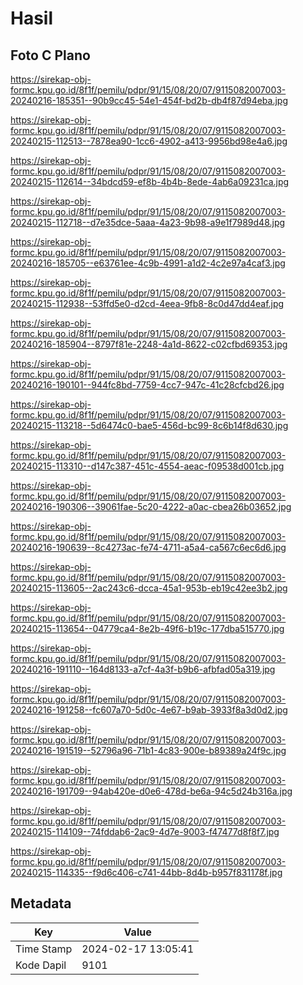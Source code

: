 # Hasil

## Foto C Plano

https://sirekap-obj-formc.kpu.go.id/8f1f/pemilu/pdpr/91/15/08/20/07/9115082007003-20240216-185351--90b9cc45-54e1-454f-bd2b-db4f87d94eba.jpg

https://sirekap-obj-formc.kpu.go.id/8f1f/pemilu/pdpr/91/15/08/20/07/9115082007003-20240215-112513--7878ea90-1cc6-4902-a413-9956bd98e4a6.jpg

https://sirekap-obj-formc.kpu.go.id/8f1f/pemilu/pdpr/91/15/08/20/07/9115082007003-20240215-112614--34bdcd59-ef8b-4b4b-8ede-4ab6a09231ca.jpg

https://sirekap-obj-formc.kpu.go.id/8f1f/pemilu/pdpr/91/15/08/20/07/9115082007003-20240215-112718--d7e35dce-5aaa-4a23-9b98-a9e1f7989d48.jpg

https://sirekap-obj-formc.kpu.go.id/8f1f/pemilu/pdpr/91/15/08/20/07/9115082007003-20240216-185705--e63761ee-4c9b-4991-a1d2-4c2e97a4caf3.jpg

https://sirekap-obj-formc.kpu.go.id/8f1f/pemilu/pdpr/91/15/08/20/07/9115082007003-20240215-112938--53ffd5e0-d2cd-4eea-9fb8-8c0d47dd4eaf.jpg

https://sirekap-obj-formc.kpu.go.id/8f1f/pemilu/pdpr/91/15/08/20/07/9115082007003-20240216-185904--8797f81e-2248-4a1d-8622-c02cfbd69353.jpg

https://sirekap-obj-formc.kpu.go.id/8f1f/pemilu/pdpr/91/15/08/20/07/9115082007003-20240216-190101--944fc8bd-7759-4cc7-947c-41c28cfcbd26.jpg

https://sirekap-obj-formc.kpu.go.id/8f1f/pemilu/pdpr/91/15/08/20/07/9115082007003-20240215-113218--5d6474c0-bae5-456d-bc99-8c6b14f8d630.jpg

https://sirekap-obj-formc.kpu.go.id/8f1f/pemilu/pdpr/91/15/08/20/07/9115082007003-20240215-113310--d147c387-451c-4554-aeac-f09538d001cb.jpg

https://sirekap-obj-formc.kpu.go.id/8f1f/pemilu/pdpr/91/15/08/20/07/9115082007003-20240216-190306--39061fae-5c20-4222-a0ac-cbea26b03652.jpg

https://sirekap-obj-formc.kpu.go.id/8f1f/pemilu/pdpr/91/15/08/20/07/9115082007003-20240216-190639--8c4273ac-fe74-4711-a5a4-ca567c6ec6d6.jpg

https://sirekap-obj-formc.kpu.go.id/8f1f/pemilu/pdpr/91/15/08/20/07/9115082007003-20240215-113605--2ac243c6-dcca-45a1-953b-eb19c42ee3b2.jpg

https://sirekap-obj-formc.kpu.go.id/8f1f/pemilu/pdpr/91/15/08/20/07/9115082007003-20240215-113654--04779ca4-8e2b-49f6-b19c-177dba515770.jpg

https://sirekap-obj-formc.kpu.go.id/8f1f/pemilu/pdpr/91/15/08/20/07/9115082007003-20240216-191110--164d8133-a7cf-4a3f-b9b6-afbfad05a319.jpg

https://sirekap-obj-formc.kpu.go.id/8f1f/pemilu/pdpr/91/15/08/20/07/9115082007003-20240216-191258--fc607a70-5d0c-4e67-b9ab-3933f8a3d0d2.jpg

https://sirekap-obj-formc.kpu.go.id/8f1f/pemilu/pdpr/91/15/08/20/07/9115082007003-20240216-191519--52796a96-71b1-4c83-900e-b89389a24f9c.jpg

https://sirekap-obj-formc.kpu.go.id/8f1f/pemilu/pdpr/91/15/08/20/07/9115082007003-20240216-191709--94ab420e-d0e6-478d-be6a-94c5d24b316a.jpg

https://sirekap-obj-formc.kpu.go.id/8f1f/pemilu/pdpr/91/15/08/20/07/9115082007003-20240215-114109--74fddab6-2ac9-4d7e-9003-f47477d8f8f7.jpg

https://sirekap-obj-formc.kpu.go.id/8f1f/pemilu/pdpr/91/15/08/20/07/9115082007003-20240215-114335--f9d6c406-c741-44bb-8d4b-b957f831178f.jpg


## Metadata

| Key        | Value               |
| ---------- | ------------------- |
| Time Stamp | 2024-02-17 13:05:41 |
| Kode Dapil | 9101                |



